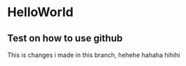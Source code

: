 # HelloWorld
Test on how to use github
--
This is changes i made in this branch, hehehe hahaha hihihi
